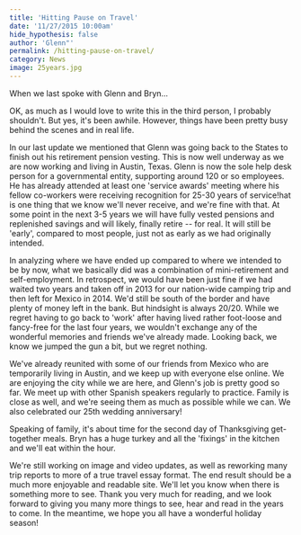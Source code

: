```yaml
---
title: 'Hitting Pause on Travel'
date: '11/27/2015 10:00am'
hide_hypothesis: false
author: 'Glenn"'
permalink: /hitting-pause-on-travel/
category: News
image: 25years.jpg
---
```


When we last spoke with Glenn and Bryn...

OK, as much as I would love to write this in the third person, I probably shouldn't. But yes, it's been awhile. However, things have been pretty busy behind the scenes and in real life. 

In our last update we mentioned that Glenn was going back to the States to finish out his retirement pension vesting. This is now well underway as we are now working and living in Austin, Texas. Glenn is now the sole help desk person for a governmental entity, supporting around 120 or so employees. He has already attended at least one 'service awards' meeting where his fellow co-workers were receiving recognition for 25-30 years of service!hat is one thing that we know we'll never receive, and we're fine with that. At some point in the next 3-5 years we will have fully vested pensions and replenished savings and will likely, finally retire -- for real. It will still be 'early', compared to most people, just not as early as we had originally intended.

In analyzing where we have ended up compared to where we intended to be by now, what we basically did was a combination of mini-retirement and self-employment. In retrospect, we would have been just fine if we had waited two years and taken off in 2013 for our nation-wide camping trip and then left for Mexico in 2014. We'd still be south of the border and have plenty of money left in the bank. But hindsight is always 20/20. While we regret having to go back to 'work' after having lived rather foot-loose and fancy-free for the last four years, we wouldn't exchange any of the wonderful memories and friends we've already made. Looking back, we know we jumped the gun a bit, but we regret nothing.

We've already reunited with some of our friends from Mexico who are temporarily living in Austin, and we keep up with everyone else online. We are enjoying the city while we are here, and Glenn's job is pretty good so far. We meet up with other Spanish speakers regularly to practice. Family is close as well, and we're seeing them as much as possible while we can. We also celebrated our 25th wedding anniversary!

Speaking of family, it's about time for the second day of Thanksgiving get-together meals. Bryn has a huge turkey and all the 'fixings' in the kitchen and we'll eat within the hour. 

We're still working on image and video updates, as well as reworking many trip reports to more of a true travel essay format. The end result should be a much more enjoyable and readable site. We'll let you know when there is something more to see. Thank you very much for reading, and we look forward to giving you many more things to see, hear and read in the years to come. In the meantime, we hope you all have a wonderful holiday season!
